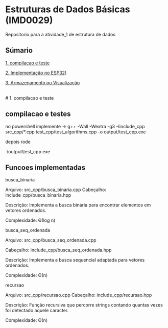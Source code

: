 # Estruturas de Dados Básicas (IMD0029)

Repositorio para a atividade_1 de estrutura de dados

## Súmario
[1. compilacao e teste](#c1)

[2. Implementação no ESP32)](#c2)

[3. Armazenamento ou Visualização](#c3)

<br>
# <a name="c1"></a>1. compilacao e teste

## compilacao e testes

no powershell implemente ->
g++ -Wall -Wextra -g3 -Iinclude_cpp src_cpp/*.cpp test_cpp/test_algorithms.cpp -o output/test_cpp.exe

depois rode 


.\output\test_cpp.exe


## Funcoes implementadas 
busca_binaria

Arquivo: src_cpp/busca_binaria.cpp
Cabeçalho: include_cpp/busca_binaria.hpp

Descrição: Implementa a busca binária para encontrar elementos em vetores ordenados.

Complexidade: Θ(log n)

 busca_seq_ordenada

Arquivo: src_cpp/busca_seq_ordenada.cpp

Cabeçalho: include_cpp/busca_seq_ordenada.hpp

Descrição: Implementa a busca sequencial adaptada para vetores ordenados.

Complexidade: Θ(n)

 recursao

Arquivo: src_cpp/recursao.cpp
Cabeçalho: include_cpp/recursao.hpp

Descrição: Função recursiva que percorre strings contando quantas vezes foi detectado aquele caracter.

Complexidade: Θ(n)
